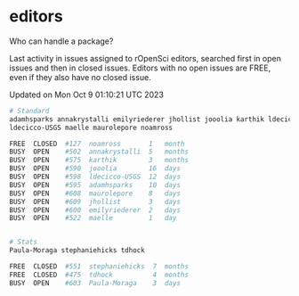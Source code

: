 # editors

Who can handle a package?

Last activity in issues assigned to rOpenSci editors, searched first in open
issues and then in closed issues. Editors with no open issues are FREE, even if
they also have no closed issue.


Updated on Mon Oct 9 01:10:21 UTC 2023

```bash
# Standard
adamhsparks annakrystalli emilyriederer jhollist jooolia karthik ldecicco
ldecicco-USGS maelle maurolepore noamross

FREE  CLOSED  #127  noamross       1   month
BUSY  OPEN    #502  annakrystalli  5   months
BUSY  OPEN    #575  karthik        3   months
BUSY  OPEN    #590  jooolia        16  days
BUSY  OPEN    #598  ldecicco-USGS  12  days
BUSY  OPEN    #595  adamhsparks    10  days
BUSY  OPEN    #608  maurolepore    8   days
BUSY  OPEN    #609  jhollist       3   days
BUSY  OPEN    #600  emilyriederer  2   days
BUSY  OPEN    #522  maelle         1   day


# Stats
Paula-Moraga stephaniehicks tdhock

FREE  CLOSED  #551  stephaniehicks  7  months
FREE  CLOSED  #475  tdhock          4  months
BUSY  OPEN    #603  Paula-Moraga    3  days
```
